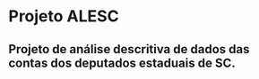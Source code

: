 # Projeto ALESC
## Projeto de análise descritiva de dados das contas dos deputados estaduais de SC.
